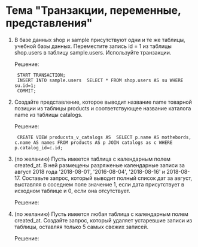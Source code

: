 # Тема "Транзакции, переменные, представления"

1. В базе данных shop и sample присутствуют одни и те же таблицы, учебной базы данных. Переместите запись id = 1 из таблицы shop.users в таблицу sample.users. Используйте транзакции.

    Решение:
        
        START TRANSACTION;
        INSERT INTO sample.users  SELECT * FROM shop.users AS su WHERE su.id=1;
        COMMIT;

2. Создайте представление, которое выводит название name товарной позиции из таблицы products и соответствующее название каталога name из таблицы catalogs.

    Решение:
 
        CREATE VIEW producsts_v_catalogs AS  SELECT p.name AS mothebords, c.name AS names FROM products AS p JOIN catalogs as c WHERE p.catalog_id=c.id;

3. (по желанию) Пусть имеется таблица с календарным полем created_at. 
   В ней размещены разряженые календарные записи за август 2018 года '2018-08-01', '2016-08-04', '2018-08-16' и 2018-08-17. Составьте запрос, 
   который выводит полный список дат за август, выставляя в соседнем поле значение 1, если дата присутствует в исходном таблице и 0, если она отсутствует.

    Решение:

4. (по желанию) Пусть имеется любая таблица с календарным полем created_at. Создайте запрос, который удаляет устаревшие записи из таблицы, оставляя только 5 самых свежих записей.

    Решение:

        
